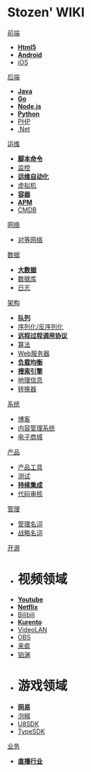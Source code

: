 # Stozen' WIKI

[前端]()

 * [<span class="fa fa-html5" aria-hidden="true"></span> **Html5**](/client/html5/overview.md)
 * [<span class="fa fa-android" aria-hidden="true"></span> **Android**](/client/android/overview.md)
 * [<span class="fa fa-apple" aria-hidden="true"></span> iOS](/client/ios/overview.md)

[后端]()

 * [**Java**](/server/java/overview.md)
 * [**Go**](/server/go/overview.md)
 * [**Node.js**](/server/nodejs/overview.md)
 * [**Python**](/server/python/overview.md)
 * [PHP](/server/php/overview.md)
 * [.Net](/server/dotnet/overview.md)

[运维]()

  * [<span class="fa fa-hashtag" aria-hidden="true"></span> **脚本命令**](/operation/shell/overview.md)
  * [<span class="fa fa-desktop" aria-hidden="true"></span> 监控](/operation/monitor/overview.md)
  * [**运维自动化**](/operation/auto-ops/overview.md)
  * [虚拟机](/operation/vm/overview.md)
  * [**容器**](/operation/container/overview.md)
  * [**APM**](/operation/apm.md)
  * [CMDB](/operation/cmdb.md)

[网络]()

  * [<span class="fa fa-globe" aria-hidden="true"></span> 对等网络](/networking/p2p/overview.md)
  
[数据]()

  * [<span class="fa fa-database" aria-hidden="true"></span> **大数据**](/data/bigdata/overview.md)
  * [<span class="fa fa-database" aria-hidden="true"></span> 数据库](/data/database/overview.md)
  * [<span class="fa fa-file-text" aria-hidden="true"></span> 日志](/data/logger/overview.md)
  
[架构]()

  * [**队列**](/architecture/queue.md)
  * [序列化/反序列化](/architecture/serialization.md)
  * [**远程过程调用协议**](/architecture/rpc.md)
  * [算法](/architecture/algorithm.md)
  * [Web服务器](/architecture/webserver.md)
  * [**负载均衡**](/architecture/load-balance.md)
  * [**搜索引擎**](/architecture/search-engine.md)
  * [地理信息](/architecture/location.md)
  * [转换器](/architecture/converter.md)

[系统]()

  * [<span class="fa fa-wordpress" aria-hidden="true"></span> 博客](/system/blog.md)
  * [<span class="fa fa-joomla" aria-hidden="true"></span> 内容管理系统](/system/cms.md)
  * [<span class="fa fa-shopping-cart" aria-hidden="true"></span> 电子商城](/system/emall.md)

[产品]()

  * [<span class="fa fa-product-hunt" aria-hidden="true"></span> 产品工具](/product/tool.md)
  * [测试](/product/testing.md)
  * [**持续集成**](/product/continuous-integration.md)
  * [代码审核](/product/codereview.md)

[管理]()

 * [管理名词](/management/management-keywords.md)
 * [战略名词](/management/strategy-keywords.md)

[开源]()

  * # 视频领域
  * [<span class="fa fa-youtube-play" aria-hidden="true"></span> **Youtube**](/video/youtube.md)
  * [**Netflix**](/video/netflix.md)
  * [Bilibili](/video/bilibili.md)
  * [**Kurento**](/video/kurento.md)
  * [VideoLAN](/video/videolan.md)
  * [OBS](/video/obs.md)
  * [来疯](/video/laifeng.md)
  * [铂渊](/video/anyrtc.md)
  * # 游戏领域
  * [**网易**](/game/netease.md)
  * [泡椒](/game/paojiao.md)
  * [U8SDK](/game/u8sdk.md)
  * [TypeSDK](/game/typesdk.md)

[业务]()

  * [**直播行业**](/business/broadcaster.md)

